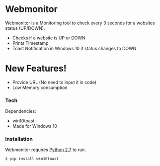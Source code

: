 # Webmonitor
 Webmonitor is a Monitoring tool to check every 3 seconds for a websites status (UP/DOWN).
 
  - Checks if a website is UP or DOWN
  - Prints Timestamp
  - Toast Notification in Windows 10 if status changes to DOWN
 
# New Features!
 
  - Provide URL (No need to input it in code)
  - Low Memory consumption
 
### Tech
 
Dependencies:
 
* win10toast
* Made for Windows 10
 
### Installation
 
 Webmonitor requires [Python 2.7](https://www.python.org/downloads/release/python-2716/) to run.
 
```sh
$ pip install win10toast
```
